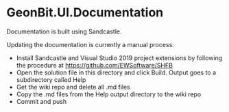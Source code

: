 # GeonBit.UI.Documentation

Documentation is built using Sandcastle.  

Updating the documentation is currently a manual process:

- Install Sandcastle and Visual Studio 2019 project extensions by following the procedure at https://github.com/EWSoftware/SHFB
- Open the solution file in this directory and click Build.  Output goes to a subdirectory called Help
- Get the wiki repo and delete all .md files
- Copy the .md files from the Help output directory to the wiki repo
- Commit and push
